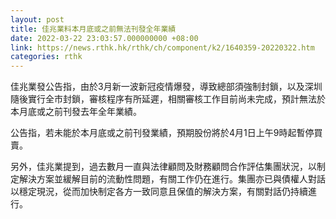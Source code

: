 ```yaml
---
layout: post
title: 佳兆業料本月底或之前無法刊發全年業績
date: 2022-03-22 23:03:57.000000000 +08:00
link: https://news.rthk.hk/rthk/ch/component/k2/1640359-20220322.htm
categories: rthk
---
```


佳兆業發公告指，由於3月新一波新冠疫情爆發，導致總部須強制封鎖，以及深圳隨後實行全市封鎖，審核程序有所延遲，相關審核工作目前尚未完成，預計無法於本月底或之前刊發去年全年業績。

公告指，若未能於本月底或之前刊發業績，預期股份將於4月1日上午9時起暫停買賣。

另外，佳兆業提到，過去數月一直與法律顧問及財務顧問合作評估集團狀況，以制定解決方案並緩解目前的流動性問題，有關工作仍在進行。集團亦已與債權人對話以穩定現況，從而加快制定各方一致同意且保值的解決方案，有關對話仍持續進行。
